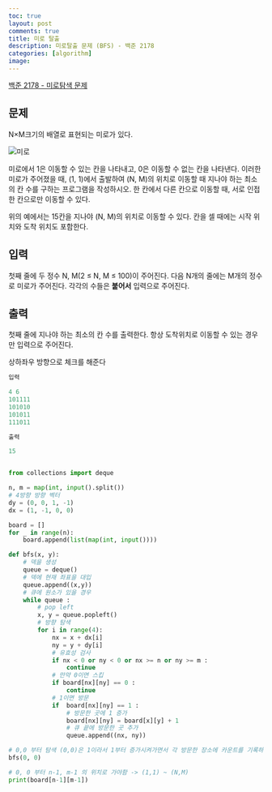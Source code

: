 ```yaml
---
toc: true
layout: post
comments: true
title: 미로 탈출
description: 미로탈출 문제 (BFS) - 백준 2178
categories: [algorithm]
image:
---
```


[백준 2178 - 미로탐색 문제](https://www.acmicpc.net/problem/2178)

## 문제

N×M크기의 배열로 표현되는 미로가 있다.

![미로](https://s3-us-west-2.amazonaws.com/secure.notion-static.com/ed97c88f-06c6-4db3-be25-85c8cfc69126/스크린샷_2022-05-20_오후_4.44.24.png)

미로에서 1은 이동할 수 있는 칸을 나타내고, 0은 이동할 수 없는 칸을 나타낸다. 이러한 미로가 주어졌을 때, (1, 1)에서 출발하여 (N, M)의 위치로 이동할 때 지나야 하는 최소의 칸 수를 구하는 프로그램을 작성하시오. 한 칸에서 다른 칸으로 이동할 때, 서로 인접한 칸으로만 이동할 수 있다.

위의 예에서는 15칸을 지나야 (N, M)의 위치로 이동할 수 있다. 칸을 셀 때에는 시작 위치와 도착 위치도 포함한다.

## 입력

첫째 줄에 두 정수 N, M(2 ≤ N, M ≤ 100)이 주어진다. 다음 N개의 줄에는 M개의 정수로 미로가 주어진다. 각각의 수들은 **붙어서** 입력으로 주어진다.

## 출력

첫째 줄에 지나야 하는 최소의 칸 수를 출력한다. 항상 도착위치로 이동할 수 있는 경우만 입력으로 주어진다.

상하좌우 방향으로 체크를 해준다

```python
입력

4 6
101111
101010
101011
111011

출력

15

```



```python

from collections import deque

n, m = map(int, input().split())
# 4방향 방향 벡터
dy = (0, 0, 1, -1)
dx = (1, -1, 0, 0)

board = []
for _ in range(n):
    board.append(list(map(int, input())))

def bfs(x, y):
    # 덱을 생성
    queue = deque()
    # 덱에 현재 좌표을 대입
    queue.append((x,y))
    # 큐에 원소가 있을 경우
    while queue :
        # pop left
        x, y = queue.popleft()
        # 방향 탐색
        for i in range(4):
            nx = x + dx[i]
            ny = y + dy[i]
            # 유효성 검사
            if nx < 0 or ny < 0 or nx >= n or ny >= m :
                continue
            # 만약 0이면 스킵
            if board[nx][ny] == 0 :
                continue
            # 1이면 방문
            if  board[nx][ny] == 1 :
                # 방문한 곳에 1 증가
                board[nx][ny] = board[x][y] + 1
                # 큐 끝에 방문한 곳 추가
                queue.append((nx, ny))

# 0,0 부터 탐색 (0,0)은 1이라서 1부터 증가시켜가면서 각 방문한 장소에 카운트를 기록하면서 이동
bfs(0, 0)

# 0, 0 부터 n-1, m-1 의 위치로 가야함 -> (1,1) ~ (N,M)
print(board[n-1][m-1])
```